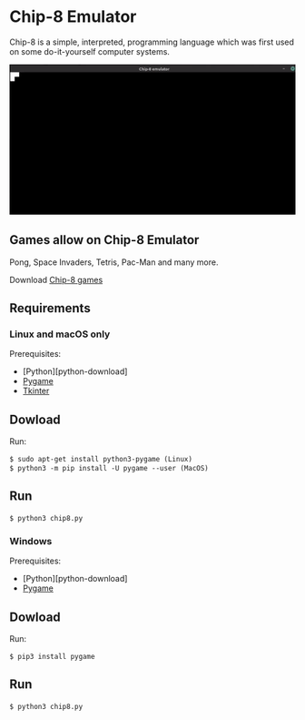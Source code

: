 # Chip-8 Emulator

Chip-8 is a simple, interpreted, programming language which was first used on
some do-it-yourself computer systems.

![Demonstration of chip-8 emulator](demo.gif)

## Games allow on Chip-8 Emulator

Pong, Space Invaders, Tetris, Pac-Man and many more.

Download [Chip-8 games][c8game]

## Requirements

### Linux and macOS only

Prerequisites:

- [Python][python-download]
- [Pygame][pygame-download]
- [Tkinter][tkinter-download]

## Dowload

Run:

    $ sudo apt-get install python3-pygame (Linux)
    $ python3 -m pip install -U pygame --user (MacOS)

## Run

    $ python3 chip8.py

### Windows

Prerequisites:

- [Python][python-download]
- [Pygame][pygame-download]

## Dowload

Run:

    $ pip3 install pygame

## Run

    $ python3 chip8.py

[c8game]: https://www.zophar.net/pdroms/chip8/chip-8-games-pack.html
[pygame-download]: https://www.pygame.org/wiki/GettingStarted
[tkinter-download]: https://docs.python.org/3/library/tkinter.html
